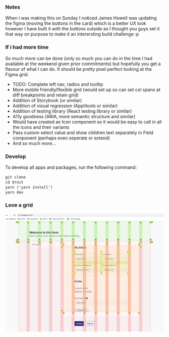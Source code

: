 ### Notes

When i was making this on Sunday I noticed James Howell was updating the figma (moving the buttons in the card) which is a better UX look however I have built it with the buttons outside as I thought you guys set it that way on purpose to make it an interersting build challenge :p

### If i had more time

So much more can be done (only so much you can do in the time I had available at the weekend given prior commitments) but hopefully you get a flavour of what I can do. It should be pretty pixel perfect looking at the Figma grid.

- TODO: Complete left nav, radios and tooltip
- More mobile friendly/flexible grid (would set up so can set col spans at diff breakpoints and retain grid)
- Addition of Storybook (or similar)
- Addition of visual regression (Applitools or similar)
- Addition of testing library (React testing library or similar)
- A11y goodness (ARIA, more semantic structure and similar)
- Would have created an Icon component so it would be easy to call in all the icons and their variants
- Pass custom select value and show children text separately in Field component (perhaps even seperate or extend)
- And so much more...

### Develop

To develop all apps and packages, run the following command:

```
git clone
cd droit
yarn ('yarn install')
yarn dev
```

### Love a grid

![image](grid.png)
